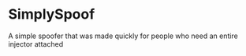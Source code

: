 # SimplySpoof
A simple spoofer that was made quickly for people who need an entire injector attached
